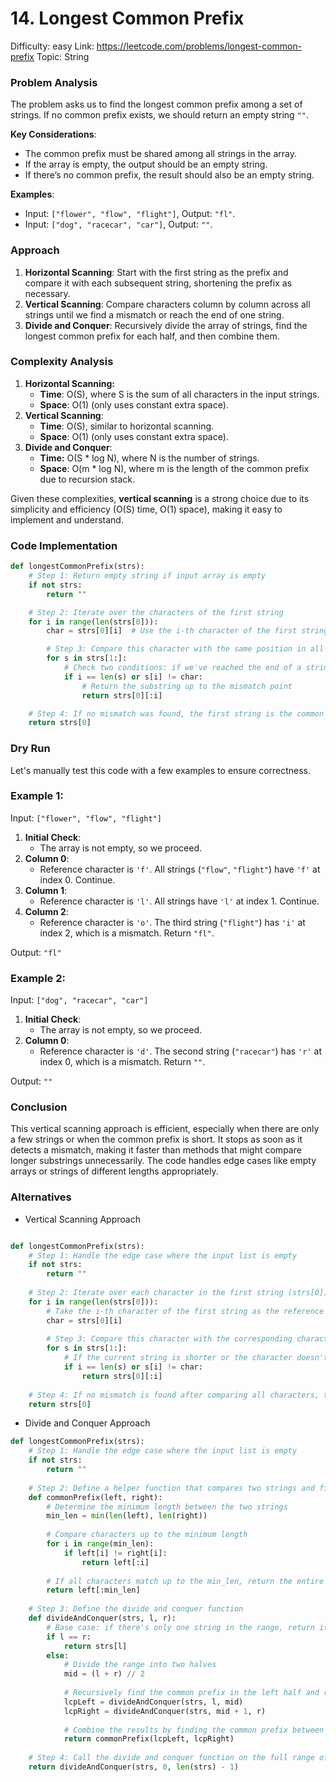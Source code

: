 # 14. Longest Common Prefix

Difficulty: easy
Link: https://leetcode.com/problems/longest-common-prefix
Topic: String

### Problem Analysis

The problem asks us to find the longest common prefix among a set of strings. If no common prefix exists, we should return an empty string `""`.

**Key Considerations**:

- The common prefix must be shared among all strings in the array.
- If the array is empty, the output should be an empty string.
- If there’s no common prefix, the result should also be an empty string.

**Examples**:

- Input: `["flower", "flow", "flight"]`, Output: `"fl"`.
- Input: `["dog", "racecar", "car"]`, Output: `""`.

### Approach

1. **Horizontal Scanning**: Start with the first string as the prefix and compare it with each subsequent string, shortening the prefix as necessary.
2. **Vertical Scanning**: Compare characters column by column across all strings until we find a mismatch or reach the end of one string.
3. **Divide and Conquer**: Recursively divide the array of strings, find the longest common prefix for each half, and then combine them.

### Complexity Analysis

1. **Horizontal Scanning:**
    - **Time**: O(S), where S is the sum of all characters in the input strings.
    - **Space**: O(1) (only uses constant extra space).
2. **Vertical Scanning**:
    - **Time**: O(S), similar to horizontal scanning.
    - **Space**: O(1) (only uses constant extra space).
3. **Divide and Conquer**:
    - **Time:** O(S * log N), where N is the number of strings.
    - **Space**: O(m * log N), where m is the length of the common prefix due to recursion stack.

Given these complexities, **vertical scanning** is a strong choice due to its simplicity and efficiency (O(S) time, O(1) space), making it easy to implement and understand. 

### Code Implementation

```python
def longestCommonPrefix(strs):
    # Step 1: Return empty string if input array is empty
    if not strs:
        return ""

    # Step 2: Iterate over the characters of the first string
    for i in range(len(strs[0])):
        char = strs[0][i]  # Use the i-th character of the first string as a reference

        # Step 3: Compare this character with the same position in all other strings
        for s in strs[1:]:
            # Check two conditions: if we've reached the end of a string or if characters don't match
            if i == len(s) or s[i] != char:
                # Return the substring up to the mismatch point
                return strs[0][:i]

    # Step 4: If no mismatch was found, the first string is the common prefix
    return strs[0]

```

### Dry Run

Let's manually test this code with a few examples to ensure correctness.

### Example 1:

Input: `["flower", "flow", "flight"]`

1. **Initial Check**:
    - The array is not empty, so we proceed.
2. **Column 0**:
    - Reference character is `'f'`. All strings (`"flow"`, `"flight"`) have `'f'` at index 0. Continue.
3. **Column 1**:
    - Reference character is `'l'`. All strings have `'l'` at index 1. Continue.
4. **Column 2**:
    - Reference character is `'o'`. The third string (`"flight"`) has `'i'` at index 2, which is a mismatch. Return `"fl"`.

Output: `"fl"`

### Example 2:

Input: `["dog", "racecar", "car"]`

1. **Initial Check**:
    - The array is not empty, so we proceed.
2. **Column 0**:
    - Reference character is `'d'`. The second string (`"racecar"`) has `'r'` at index 0, which is a mismatch. Return `""`.

Output: `""`

### Conclusion

This vertical scanning approach is efficient, especially when there are only a few strings or when the common prefix is short. It stops as soon as it detects a mismatch, making it faster than methods that might compare longer substrings unnecessarily. The code handles edge cases like empty arrays or strings of different lengths appropriately.

### Alternatives

- Vertical Scanning Approach

```python

def longestCommonPrefix(strs):
    # Step 1: Handle the edge case where the input list is empty
    if not strs:
        return ""
    
    # Step 2: Iterate over each character in the first string (strs[0])
    for i in range(len(strs[0])):
        # Take the i-th character of the first string as the reference character
        char = strs[0][i]
        
        # Step 3: Compare this character with the corresponding character in all other strings
        for s in strs[1:]:
            # If the current string is shorter or the character doesn't match, return the prefix up to this point
            if i == len(s) or s[i] != char:
                return strs[0][:i]
    
    # Step 4: If no mismatch is found after comparing all characters, the first string itself is the common prefix
    return strs[0]

```

- Divide and Conquer Approach

```python
def longestCommonPrefix(strs):
    # Step 1: Handle the edge case where the input list is empty
    if not strs:
        return ""
    
    # Step 2: Define a helper function that compares two strings and finds their common prefix
    def commonPrefix(left, right):
        # Determine the minimum length between the two strings
        min_len = min(len(left), len(right))
        
        # Compare characters up to the minimum length
        for i in range(min_len):
            if left[i] != right[i]:
                return left[:i]
        
        # If all characters match up to the min_len, return the entire common part
        return left[:min_len]
    
    # Step 3: Define the divide and conquer function
    def divideAndConquer(strs, l, r):
        # Base case: if there's only one string in the range, return it
        if l == r:
            return strs[l]
        else:
            # Divide the range into two halves
            mid = (l + r) // 2
            
            # Recursively find the common prefix in the left half and right half
            lcpLeft = divideAndConquer(strs, l, mid)
            lcpRight = divideAndConquer(strs, mid + 1, r)
            
            # Combine the results by finding the common prefix between the two halves
            return commonPrefix(lcpLeft, lcpRight)
    
    # Step 4: Call the divide and conquer function on the full range of the input list
    return divideAndConquer(strs, 0, len(strs) - 1)
```
